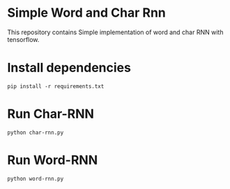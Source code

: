 # Simple Word and Char Rnn

This repository contains Simple implementation of word and char RNN with tensorflow.

# Install dependencies

```
pip install -r requirements.txt
```

# Run Char-RNN
```
python char-rnn.py
```

# Run Word-RNN
```
python word-rnn.py
```